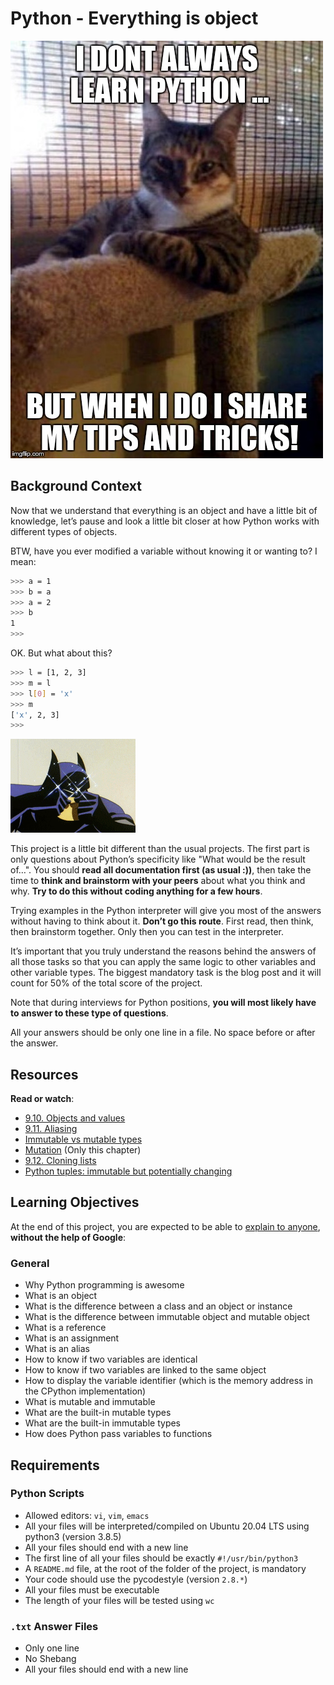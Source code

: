 # Python - Everything is object

![python meme](./python-tip.jpg)

## Background Context

Now that we understand that everything is an object and have a little bit of knowledge, let’s pause and look a little bit closer at how Python works with different types of objects.

BTW, have you ever modified a variable without knowing it or wanting to? I mean:

```bash
>>> a = 1
>>> b = a
>>> a = 2
>>> b
1
>>>
```

OK. But what about this?

```bash
>>> l = [1, 2, 3]
>>> m = l
>>> l[0] = 'x'
>>> m
['x', 2, 3]
>>>
```

![batman](./batman.gif)

This project is a little bit different than the usual projects. The first part is only questions about Python’s specificity like "What would be the result of…". You should **read all documentation first (as usual :))**, then take the time to **think and brainstorm with your peers** about what you think and why. **Try to do this without coding anything for a few hours**.

Trying examples in the Python interpreter will give you most of the answers without having to think about it. **Don’t go this route**. First read, then think, then brainstorm together. Only then you can test in the interpreter.

It’s important that you truly understand the reasons behind the answers of all those tasks so that you can apply the same logic to other variables and other variable types. The biggest mandatory task is the blog post and it will count for 50% of the total score of the project.

Note that during interviews for Python positions, **you will most likely have to answer to these type of questions**.

All your answers should be only one line in a file. No space before or after the answer.

## Resources

**Read or watch**:

- [9.10. Objects and values](http://www.openbookproject.net/thinkcs/python/english2e/ch09.html#objects-and-values)
- [9.11. Aliasing](http://www.openbookproject.net/thinkcs/python/english2e/ch09.html#aliasing)
- [Immutable vs mutable types](https://stackoverflow.com/questions/8056130/immutable-vs-mutable-types)
- [Mutation](http://composingprograms.com/pages/24-mutable-data.html#sequence-objects) (Only this chapter)
- [9.12. Cloning lists](http://www.openbookproject.net/thinkcs/python/english2e/ch09.html#cloning-lists)
- [Python tuples: immutable but potentially changing](http://radar.oreilly.com/2014/10/python-tuples-immutable-but-potentially-changing.html)

## Learning Objectives

At the end of this project, you are expected to be able to [explain to anyone](https://fs.blog/feynman-learning-technique/), **without the help of Google**:

### General

- Why Python programming is awesome
- What is an object
- What is the difference between a class and an object or instance
- What is the difference between immutable object and mutable object
- What is a reference
- What is an assignment
- What is an alias
- How to know if two variables are identical
- How to know if two variables are linked to the same object
- How to display the variable identifier (which is the memory address in the CPython implementation)
- What is mutable and immutable
- What are the built-in mutable types
- What are the built-in immutable types
- How does Python pass variables to functions

## Requirements

### Python Scripts

- Allowed editors: `vi`, `vim`, `emacs`
- All your files will be interpreted/compiled on Ubuntu 20.04 LTS using python3 (version 3.8.5)
- All your files should end with a new line
- The first line of all your files should be exactly `#!/usr/bin/python3`
- A `README.md` file, at the root of the folder of the project, is mandatory
- Your code should use the pycodestyle (version `2.8.*`)
- All your files must be executable
- The length of your files will be tested using `wc`

### `.txt` Answer Files

- Only one line
- No Shebang
- All your files should end with a new line
